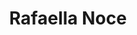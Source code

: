 ---
layout: model.ect
href: '/kitchens/models/modern-classic/rafaella-noce'
lang: en
category: '/kitchens/models/modern-classic'
title: 'Rafaella Noce'
importance: 4
photo: '/kitchens/models/modern-classic/rafaella-noce/kitchen-rafaella-noce.jpg'
description: 'A massive wide frame with a characteristic ash-tree frieze. Silky, satin-like, caressing, warm chocolate colour. Perfect design in the modern classics style.'
highlights:
  - 
    caption: 'Modern|classics|vision'
    photo: '/kitchens/models/modern-classic/rafaella-noce/modern-vision.png'
  - 
    caption: 'Warm|chocolate|colour'
    photo: '/kitchens/models/modern-classic/rafaella-noce/chocolate-colour.png'
  - 
    caption: 'Perfect|design|and style'
    photo: '/kitchens/models/modern-classic/rafaella-noce/perfect-design.png'
topics:
  -
    caption: 'Solid ash-tree in a chocolate colour'
    description: 'A straightforward design and a stylish solution for your kitchen. Massive doors of ash-tree with wide frames with a characteristic frieze. There is an option for the doors to be made of wood only or for frosted glass doors. The wood surface is slightly uneven, resembling small notches.'
    highlight: 'Options for finishing touches|of MDF and colour gloss'
    photos:
      - '/kitchens/models/modern-classic/rafaella-noce/doors-3.jpg'
      - '/kitchens/models/modern-classic/rafaella-noce/doors-1.jpg'
      - '/kitchens/models/modern-classic/rafaella-noce/doors-2.jpg'
  -
    caption: 'Worktops which merge with the kitchen completely'
    description: 'For this model especially, the worktops are made with a wooden edge which is specially machined to match the vision of the doors. The wide choice of colours and worktops made of natural materials will ensure that they match the overall interior of the kitchen perfectly.'
    highlight: 'Modern vision|and fascination in white'
    photos:
      - '/kitchens/models/modern-classic/rafaella-noce/worktops-1.jpg'
      - '/kitchens/models/modern-classic/rafaella-noce/worktops-2.jpg'
      - '/kitchens/models/modern-classic/rafaella-noce/worktops-3.jpg'
  -
    caption: 'Options for finishing touches of MDF and colour gloss'
    description: 'For more atmosphere in the classic vision of the kitchen, there is an option to add some fresh finishing touches, glass door cabinets and colour elements, thick bookshelves and TV modules.'
    photos:
      - '/kitchens/models/modern-classic/rafaella-noce/centrepiece-1.jpg'
      - '/kitchens/models/modern-classic/rafaella-noce/centrepiece-2.jpg'
  -
    caption: 'State-of-the-art technologies and classic vision'
    description: 'The use of modern solutions and state-of-the-art technologies make Dialog kitchens not only a comfortable kitchen solution but a kitchen for life which you will enjoy using. Reliable mechanisms and high-quality workmanship of the solid wood. The chocolate colour of the model gives it a classic and stylish appearance which allows combinations with various colours and worktops which may be made both of natural and artificial materials.'
    photos:
      - '/kitchens/models/modern-classic/rafaella-noce/technologies-1.jpg'
      - '/kitchens/models/modern-classic/rafaella-noce/technologies-2.jpg'
      - '/kitchens/models/modern-classic/rafaella-noce/technologies-3.jpg'
doors:
  description: 'Solid ash-tree wood 25 mm thick, the surface is finished in a special way which gives it a warm chocolate colour. The wood has been subjected to gentle abrasive treatment which gives it flair of secrecy and depth. The doors can be of frosted glass or made wholly of wood.'
  categories:
    - 
      caption: 'Solid ash-tree timber, 25 mm thick'
      photos:
        - '/kitchens/models/modern-classic/rafaella-noce/doors/doors-1.jpg'
        - '/kitchens/models/modern-classic/rafaella-noce/doors/doors-2.jpg'
        - '/kitchens/models/modern-classic/rafaella-noce/doors/doors-3.jpg'
        - '/kitchens/models/modern-classic/rafaella-noce/doors/doors-4.jpg'
handles:
  description: 'Metal handles which are not inferior to any other handles as regards quality and comfort of the grip. Perfectly selected to suit the model. The handles do not become darker and do not change their appearance over time.'
  categories:
    - 
      caption: 'Metal'
      photos:
        - '/kitchens/models/modern-classic/rafaella-noce/handle/metal-handle.jpg'
worktops:
  description: 'The suitable worktop colours are of the beige-brown range. We offer the option for natural materials and HPL worktops. For those who love white, we offer a completely white worktop, as well as various of its nuances. There are also worktops in the darker colour range. The technical stone will charm you with the variety of colours that we offer.'
  hpl:
    photos:
      - '/kitchens/models/modern-classic/rafaella-noce/worktop/hpl/worktop-1.jpg'
      - '/kitchens/models/modern-classic/rafaella-noce/worktop/hpl/worktop-2.jpg'
      - '/kitchens/models/modern-classic/rafaella-noce/worktop/hpl/worktop-3.jpg'
      - '/kitchens/models/modern-classic/rafaella-noce/worktop/hpl/worktop-4.jpg'
      - '/kitchens/models/modern-classic/rafaella-noce/worktop/hpl/worktop-5.jpg'
  hpl60mm:
    photos:
      - '/kitchens/models/modern-classic/rafaella-noce/worktop/hpl-60mm/hpl-9.jpg'
      - '/kitchens/models/modern-classic/rafaella-noce/worktop/hpl-60mm/hpl-10.jpg'
  technicalStone:
    photos:
      - '/kitchens/models/modern-classic/rafaella-noce/worktop/technical-stone/technical-stone-1.jpg'
      - '/kitchens/models/modern-classic/rafaella-noce/worktop/technical-stone/technical-stone-2.jpg'
  granite:
    photos:
      - '/kitchens/models/modern-classic/rafaella-noce/worktop/granite/granite-1.jpg'
      - '/kitchens/models/modern-classic/rafaella-noce/worktop/granite/granite-2.jpg'
---